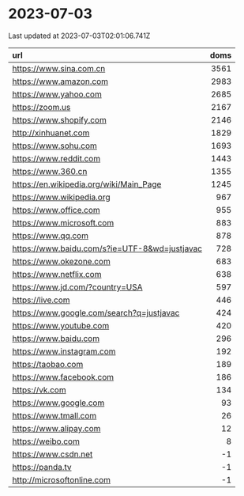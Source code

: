 # 2023-07-03

<!-- BEGIN -->
Last updated at 2023-07-03T02:01:06.741Z

url | doms
:- | -:
https://www.sina.com.cn | 3561
https://www.amazon.com | 2983
https://www.yahoo.com | 2685
https://zoom.us | 2167
https://www.shopify.com | 2146
http://xinhuanet.com | 1829
https://www.sohu.com | 1693
https://www.reddit.com | 1443
https://www.360.cn | 1355
https://en.wikipedia.org/wiki/Main_Page | 1245
https://www.wikipedia.org | 967
https://www.office.com | 955
https://www.microsoft.com | 883
https://www.qq.com | 878
https://www.baidu.com/s?ie=UTF-8&wd=justjavac | 728
https://www.okezone.com | 683
https://www.netflix.com | 638
https://www.jd.com/?country=USA | 597
https://live.com | 446
https://www.google.com/search?q=justjavac | 424
https://www.youtube.com | 420
https://www.baidu.com | 296
https://www.instagram.com | 192
https://taobao.com | 189
https://www.facebook.com | 186
https://vk.com | 134
https://www.google.com | 93
https://www.tmall.com | 26
https://www.alipay.com | 12
https://weibo.com | 8
https://www.csdn.net | -1
https://panda.tv | -1
http://microsoftonline.com | -1
<!-- END -->
